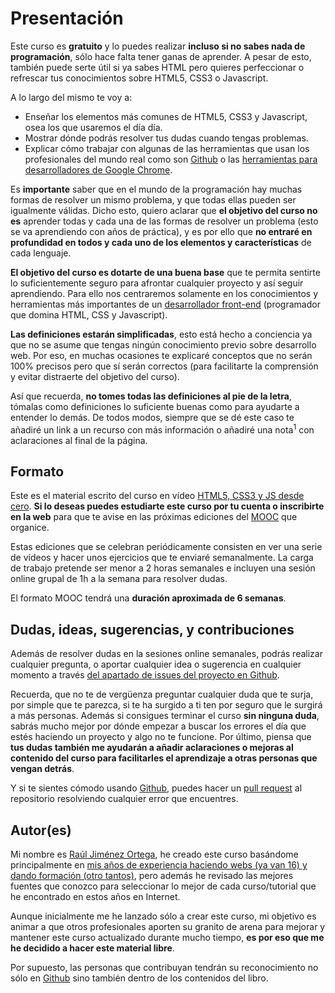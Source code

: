 # Presentación

Este curso es **gratuito** y lo puedes realizar **incluso si no sabes nada de programación**, sólo hace falta tener ganas de aprender. A pesar de esto, también puede serte útil si ya sabes HTML pero quieres perfeccionar o refrescar tus conocimientos sobre HTML5, CSS3 o Javascript.

A lo largo del mismo te voy a:

* Enseñar los elementos más comunes de HTML5, CSS3 y Javascript, osea los que usaremos el día día.
* Mostrar dónde podrás resolver tus dudas cuando tengas problemas.
* Explicar cómo trabajar con algunas de las herramientas que usan los profesionales del mundo real como son [Github](http://github.com/) o las [herramientas para desarrolladores de Google Chrome](https://developer.chrome.com/devtools).

Es **importante** saber que en el mundo de la programación hay muchas formas de resolver un mismo problema, y que todas ellas pueden ser igualmente válidas. 
Dicho esto, quiero aclarar que **el objetivo del curso no es** aprender todas y cada una de las formas de resolver un problema (esto se va aprendiendo con años de práctica), y es por ello que **no entraré en profundidad en todos y cada uno de los elementos y características** de cada lenguaje.

**El objetivo del curso es dotarte de una buena base** que te permita sentirte lo suficientemente seguro para afrontar cualquier proyecto y así seguir aprendiendo. Para ello nos centraremos solamente en los conocimientos y herramientas más importantes de un [desarrollador front-end](https://en.wikipedia.org/wiki/Front_end_development) (programador que domina HTML, CSS y Javascript).

**Las definiciones estarán simplificadas**, esto está hecho a conciencia ya que no se asume que tengas ningún conocimiento previo sobre desarrollo web. Por eso, en muchas ocasiones te explicaré conceptos que no serán 100% precisos pero que sí serán correctos (para facilitarte la comprensión y evitar distraerte del objetivo del curso). 

Así que recuerda, **no tomes todas las definiciones al pie de la letra**, tómalas como definiciones lo suficiente buenas como para ayudarte a entender lo demás. De todos modos, siempre que se dé este caso te añadiré un link a un recurso con más información o añadiré una nota<sup>1</sup> con aclaraciones al final de la página.

## Formato
Este es el material escrito del curso en vídeo [HTML5, CSS3 y JS desde cero](http://www.cursohtml5desdecero.com/). **Si lo deseas puedes estudiarte este curso por tu cuenta o inscribirte en la web** para que te avise en las próximas ediciones del [MOOC](https://es.wikipedia.org/wiki/Mooc) que organice.

Estas ediciones que se celebran periódicamente consisten en ver una serie de vídeos y hacer unos ejercicios que te enviaré semanalmente. La carga de trabajo pretende ser menor a 2 horas semanales e incluyen una sesión online grupal de 1h a la semana para resolver dudas.

El formato MOOC tendrá una **duración aproximada de 6 semanas**.

## Dudas, ideas, sugerencias, y contribuciones
Además de resolver dudas en la sesiones online semanales, podrás realizar cualquier pregunta, o aportar cualquier idea o sugerencia en cualquier momento a través [del apartado de issues del proyecto en Github](https://github.com/hhkaos/introduccion-a-html5/issues). 

Recuerda, que no te de vergüenza preguntar cualquier duda que te surja, por simple que te parezca, si te ha surgido a ti ten por seguro que le surgirá a más personas. Además si consigues terminar el curso **sin ninguna duda**, sabrás mucho mejor por dónde empezar a buscar los errores el día que estés haciendo un proyecto y algo no te funcione. Por último, piensa que **tus dudas también me ayudarán a añadir aclaraciones o mejoras al contenido del curso para facilitarles el aprendizaje a otras personas que vengan detrás**.

Y si te sientes cómodo usando [Github](https://github.com/), puedes hacer un [pull request](https://help.github.com/articles/using-pull-requests/) al repositorio resolviendo cualquier error que encuentres.

## Autor(es)

Mi nombre es [Raúl Jiménez Ortega](http://rauljimenez.info), he creado este curso basándome principalmente en [mis años de experiencia haciendo webs (ya van 16) y dando formación (otro tantos)](http://rauljimenez.info/experiencia/), pero además he revisado las mejores fuentes que conozco para seleccionar lo mejor de cada curso/tutorial que he encontrado en estos años en Internet.

Aunque inicialmente me he lanzado sólo a crear este curso, mi objetivo es animar a que otros profesionales aporten su granito de arena para mejorar y mantener este curso actualizado durante mucho tiempo, **es por eso que me he decidido a hacer este material libre**.

Por supuesto, las personas que contribuyan tendrán su reconocimiento no sólo en [Github](https://github.com/hhkaos/introduccion-a-html5/graphs/contributors) sino también dentro de los contenidos del libro.
